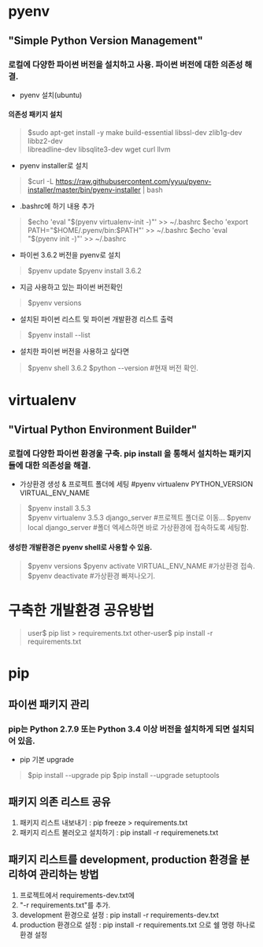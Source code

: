 # pyenv
## "Simple Python Version Management"
### 로컬에 다양한 파이썬 버전을 설치하고 사용. 파이썬 버전에 대한 의존성 해결.

- pyenv 설치(ubuntu)
#### 의존성 패키지 설치
>$sudo apt-get install -y make build-essential libssl-dev zlib1g-dev libbz2-dev \
libreadline-dev libsqlite3-dev wget curl llvm

- pyenv installer로 설치
>$curl -L https://raw.githubusercontent.com/yyuu/pyenv-installer/master/bin/pyenv-installer | bash

-  .bashrc에 하기 내용 추가
>$echo 'eval "$(pyenv virtualenv-init -)"' >> ~/.bashrc
>$echo 'export PATH="$HOME/.pyenv/bin:$PATH"' >> ~/.bashrc
>$echo 'eval "$(pyenv init -)"' >> ~/.bashrc

- 파이썬 3.6.2 버전을 pyenv로 설치
>$pyenv update
>$pyenv install 3.6.2

- 지금 사용하고 있는 파이썬 버전확인
>$pyenv versions

- 설치된 파이썬 리스트 및 파이썬 개발환경 리스트 출력
>$pyenv install --list

- 설치한 파이썬 버전을 사용하고 싶다면
>$pyenv shell 3.6.2
>$python --version #현재 버전 확인.

# virtualenv
## "Virtual Python Environment Builder"
### 로컬에 다양한 파이썬 환경울 구축. pip install 을 통해서 설치하는 패키지들에 대한 의존성을 해결.
- 가상환경 생성 & 프로젝트 폴더에 세팅
#pyenv virtualenv PYTHON_VERSION VIRTUAL_ENV_NAME
>$pyenv install 3.5.3<br/>
>$pyenv virtualenv 3.5.3 django_server
#프로젝트 폴더로 이동...
>$pyenv local django_server
#폴더 엑세스하면 바로 가상환경에 접속하도록 세팅함.
#### 생성한 개발환경은 pyenv shell로 사용할 수 있음.
>$pyenv versions
>$pyenv activate VIRTUAL_ENV_NAME #가상환경 접속.
>$pyenv deactivate #가상환경 빠져나오기.

# 구축한 개발환경 공유방법
>user$ pip list > requirements.txt
>other-user$ pip install -r requirements.txt  

# pip
## 파이썬 패키지 관리
### pip는 Python 2.7.9 또는 Python 3.4 이상 버전을 설치하게 되면 설치되어 있음.
- pip 기본 upgrade
>$pip install --upgrade pip
>$pip install --upgrade setuptools

## 패키지 의존 리스트 공유
1. 패키지 리스트 내보내기 : pip freeze > requirements.txt
2. 패키지 리스트 불러오고 설치하기 : pip install -r requiremenets.txt

## 패키지 리스트를 development, production 환경을 분리하여 관리하는 방법
1. 프로젝트에서 requirements-dev.txt에 
2. "-r requirements.txt"를 추가.
3. development 환경으로 설정 : pip install -r requirements-dev.txt
4. production 환경으로 설정 : pip install -r requirements.txt 으로 쉘 명령 하나로 환경 설정

